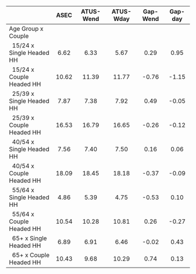 
|                      |         ASEC |    ATUS-Wend |    ATUS-Wday |     Gap-Wend |      Gap-day |
| -------------------- | :----------: | :----------: | :----------: | :----------: | :----------: |
| Age Group x Couple   |              |              |              |              |              |
| &nbsp;&nbsp;15/24 x Single Headed HH |         6.62 |         6.33 |         5.67 |         0.29 |         0.95 |
| &nbsp;&nbsp;15/24 x Couple Headed HH |        10.62 |        11.39 |        11.77 |        -0.76 |        -1.15 |
| &nbsp;&nbsp;25/39 x Single Headed HH |         7.87 |         7.38 |         7.92 |         0.49 |        -0.05 |
| &nbsp;&nbsp;25/39 x Couple Headed HH |        16.53 |        16.79 |        16.65 |        -0.26 |        -0.12 |
| &nbsp;&nbsp;40/54 x Single Headed HH |         7.56 |         7.40 |         7.50 |         0.16 |         0.06 |
| &nbsp;&nbsp;40/54 x Couple Headed HH |        18.09 |        18.45 |        18.18 |        -0.37 |        -0.09 |
| &nbsp;&nbsp;55/64 x Single Headed HH |         4.86 |         5.39 |         4.75 |        -0.53 |         0.10 |
| &nbsp;&nbsp;55/64 x Couple Headed HH |        10.54 |        10.28 |        10.81 |         0.26 |        -0.27 |
| &nbsp;&nbsp;65+ x Single Headed HH |         6.89 |         6.91 |         6.46 |        -0.02 |         0.43 |
| &nbsp;&nbsp;65+ x Couple Headed HH |        10.43 |         9.68 |        10.29 |         0.74 |         0.13 |

